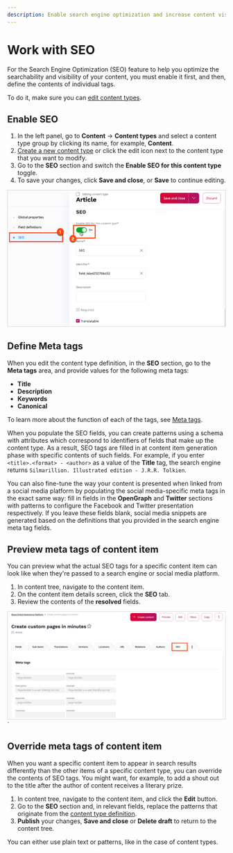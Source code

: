 ```yaml
---
description: Enable search engine optimization and increase content visibility by defining meta tags.
---
```


# Work with SEO

For the Search Engine Optimization (SEO) feature to help you optimize the searchability and visibility of your content, you must enable it first, and then, define the contents of individual tags.

To do it, make sure you can [edit content types](../content_management/content_model.md#content_types).

## Enable SEO

1. In the left panel, go to **Content** -> **Content types** and select a content type group by clicking its name, for example, **Content**.
2. [Create a new content type](create_edit_content_types.md) or click the edit icon next to the content type that you want to modify.
3. Go to the **SEO** section and switch the **Enable SEO for this content type** toggle.
4. To save your changes, click **Save and close**, or **Save** to continue editing.

![SEO tags](img/SEO_tags.png "SEO configuration")

## Define Meta tags

When you edit the content type definition, in the **SEO** section, go to the **Meta tags** area, and provide values for the following meta tags:

- **Title**
- **Description**
- **Keywords**
- **Canonical**

To learn more about the function of each of the tags, see [Meta tags](seo.md#meta-tags).

When you populate the SEO fields, you can create patterns using a schema with attributes which correspond to identifiers of fields that make up the content type.
As a result, SEO tags are filled in at content item generation phase with specific contents of such fields. For example, if you enter `<title>.<format> - <author>` as a value of the **Title** tag, the search engine returns `Silmarillion. Illustrated edition - J.R.R. Tolkien`.

You can also fine-tune the way your content is presented when linked from a social media platform by populating the social media-specific meta tags in the exact same way:
fill in fields in the **OpenGraph** and **Twitter** sections with patterns to configure the Facebook and Twitter presentation respectively.
If you leave these fields blank, social media snippets are generated based on the definitions that you provided in the search engine meta tag fields.

## Preview meta tags of content item

You can preview what the actual SEO tags for a specific content item can look like when they're passed to a search engine or social media platform.

1. In content tree, navigate to the content item.
2. On the content item details screen, click the **SEO** tab.
3. Review the contents of the **resolved** fields.

![SEO tab in content item details](img/SEO_tab.png)`

## Override meta tags of content item

When you want a specific content item to appear in search results differently than the other items of a specific content type, you can override the contents of SEO tags.
You might want, for example, to add a shout out to the title after the author of content receives a literary prize.

1. In content tree, navigate to the content item, and click the **Edit** button.
2. Go to the **SEO** section and, in relevant fields, replace the patterns that originate from the [content type definition](#define-meta-tags).
3. **Publish** your changes, **Save and close** or **Delete draft** to return to the content tree.

You can either use plain text or patterns, like in the case of content types.